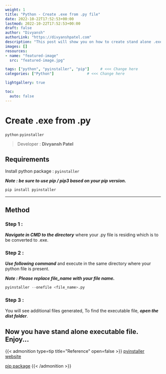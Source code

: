 ```yaml
---
weight: 1
title: "Python - Create .exe from .py file"     
date: 2022-10-22T17:52:53+00:00
lastmod: 2022-10-22T17:52:53+00:00
draft: false                
author: "Divyansh"
authorLink: "https://divyanshpatel.com"
description: "This post will show you on how to create stand alone .exe file from .py file"                  
images: []
resources:
- name: "featured-image"
  src: "featured-image.jpg"

tags: ["python", "pyinstaller", "pip"]     # <<< Change here
categories: ["Python"]               # <<< Change here

lightgallery: true

toc:
  auto: false
---
```


<!--more-->

# Create .exe from .py 
`python` `pyinstaller`

> Developer : __Divyansh Patel__

## Requirements 
Install python package : `pyinstaller`

___Note : be sure to use pip / pip3 based on your pip version.___
``` python
pip install pyinstaller
```

---

## Method
### Step 1 :
 ___Navigate in CMD to the directory___ where your .py file is residing which is to be converted to .exe.

### Step 2 :
 ___Use following command___ and execute in the same directory where your python file is present.

___Note : Please replace file_name with your file name.___
``` python
pyinstaller --onefile <file_name>.py
```
### Step 3 : 
You will see additional files generated, To find the executable file, ___open the dist folder___.

Now you have stand alone executable file. Enjoy...
----
{{< admonition type=tip title="Reference" open=false >}}
[pyinstaller website](https://pyinstaller.org/en/stable/) 

[pip package](https://pypi.org/project/pyinstaller/)
{{< /admonition >}}
